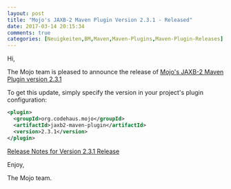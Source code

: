 ```yaml
---
layout: post
title: "Mojo's JAXB-2 Maven Plugin Version 2.3.1 - Released"
date: 2017-03-14 20:15:34
comments: true
categories: [Neuigkeiten,BM,Maven,Maven-Plugins,Maven-Plugin-Releases]
---
```

Hi,

The Mojo team is pleased to announce the release of 
[Mojo's JAXB-2 Maven Plugin version 2.3.1](https://www.mojohaus.org/jaxb2-maven-plugin/Documentation/v2.3.1/index.html)


To get this update, simply specify the version in your project's plugin configuration:

``` xml
<plugin>
  <groupId>org.codehaus.mojo</groupId>
  <artifactId>jaxb2-maven-plugin</artifactId>
  <version>2.3.1</version>
</plugin>
```

[Release Notes for Version 2.3.1 Release](https://www.mojohaus.org/jaxb2-maven-plugin/Documentation/v2.3.1/github-report.html)

Enjoy,

The Mojo team.

